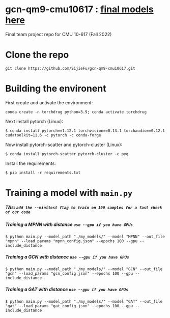 # gcn-qm9-cmu10617 : [final models here](https://drive.google.com/drive/folders/1Vfkx__LlilUYKSYfGGRH7IdNWCK18_SK?usp=share_link)
Final team project repo for CMU 10-617 (Fall 2022)
# Clone the repo
`git clone https://github.com/SijieFu/gcn-qm9-cmu10617.git`
# Building the environent
First create and activate the environment: 

    conda create -n torchdrug python=3.9; conda activate torchdrug

Next install pytorch (Linux): 

    $ conda install pytorch==1.12.1 torchvision==0.13.1 torchaudio==0.12.1 cudatoolkit=11.6 -c pytorch -c conda-forge

Now install pytorch-scatter and pytorch-cluster (Linux): 
    
    $ conda install pytorch-scatter pytorch-cluster -c pyg

Install the requirements: 

    $ pip install -r requirements.txt

# Training a model with `main.py`
##### TAs: `add the --minitest flag to train on 100 samples for a fast check of our code`
##### Training a MPNN with distance `use --gpu if you have GPUs`
    $ python main.py --model_path "./my_models/" --model "MPNN" --out_file "mpnn" --load_params "mpnn_config.json" --epochs 100 --gpu --include_distance
##### Training a GCN with distance `use --gpu if you have GPUs`
    $ python main.py --model_path "./my_models/" --model "GCN" --out_file "gcn" --load_params "gcn_config.json" --epochs 100 --gpu --include_distance
##### Training a GAT with distance `use --gpu if you have GPUs`
    $ python main.py --model_path "./my_models/" --model "GAT" --out_file "gat" --load_params "gat_config.json" --epochs 100 --gpu --include_distance
